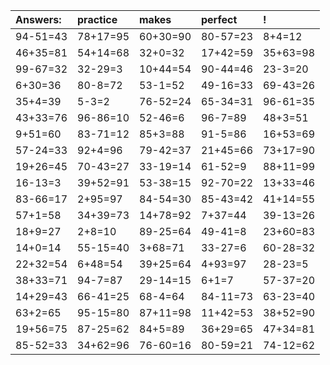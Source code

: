 | Answers: | practice | makes | perfect | ! |
| :--- | :--- | :--- | :--- | :--- |
| 94-51=43 | 78+17=95 | 60+30=90 | 80-57=23 | 8+4=12 | 
| 46+35=81 | 54+14=68 | 32+0=32 | 17+42=59 | 35+63=98 | 
| 99-67=32 | 32-29=3 | 10+44=54 | 90-44=46 | 23-3=20 | 
| 6+30=36 | 80-8=72 | 53-1=52 | 49-16=33 | 69-43=26 | 
| 35+4=39 | 5-3=2 | 76-52=24 | 65-34=31 | 96-61=35 | 
| 43+33=76 | 96-86=10 | 52-46=6 | 96-7=89 | 48+3=51 | 
| 9+51=60 | 83-71=12 | 85+3=88 | 91-5=86 | 16+53=69 | 
| 57-24=33 | 92+4=96 | 79-42=37 | 21+45=66 | 73+17=90 | 
| 19+26=45 | 70-43=27 | 33-19=14 | 61-52=9 | 88+11=99 | 
| 16-13=3 | 39+52=91 | 53-38=15 | 92-70=22 | 13+33=46 | 
| 83-66=17 | 2+95=97 | 84-54=30 | 85-43=42 | 41+14=55 | 
| 57+1=58 | 34+39=73 | 14+78=92 | 7+37=44 | 39-13=26 | 
| 18+9=27 | 2+8=10 | 89-25=64 | 49-41=8 | 23+60=83 | 
| 14+0=14 | 55-15=40 | 3+68=71 | 33-27=6 | 60-28=32 | 
| 22+32=54 | 6+48=54 | 39+25=64 | 4+93=97 | 28-23=5 | 
| 38+33=71 | 94-7=87 | 29-14=15 | 6+1=7 | 57-37=20 | 
| 14+29=43 | 66-41=25 | 68-4=64 | 84-11=73 | 63-23=40 | 
| 63+2=65 | 95-15=80 | 87+11=98 | 11+42=53 | 38+52=90 | 
| 19+56=75 | 87-25=62 | 84+5=89 | 36+29=65 | 47+34=81 | 
| 85-52=33 | 34+62=96 | 76-60=16 | 80-59=21 | 74-12=62 | 
